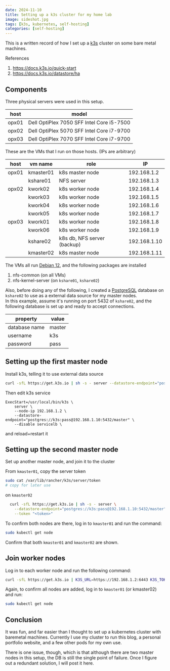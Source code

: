 ```yaml
---
date: 2024-11-10
title: Setting up a k3s cluster for my home lab
image: sideshot.jpg
tags: [k3s, kubernetes, self-hosting]
categories: [self-hosting]
---
```


This is a written record of how I set up a [k3s](https://k3s.io/) cluster on some bare metal machines.

References
1. https://docs.k3s.io/quick-start
2. https://docs.k3s.io/datastore/ha

## Components
Three physical servers were used in this setup.

| host  | model                                     |
| ----- | ----------------------------------------- |
| opx01 | Dell OptiPlex 7050 SFF Intel Core i5-7500 |
| opx02 | Dell OptiPlex 5070 SFF Intel Core i7-9700 |
| opx03 | Dell OptiPlex 7070 SFF Intel Core i7-9700 |

These are the VMs that I run on those hosts. (IPs are arbitrary)

| host  | vm name   | role                        | IP           |
| ----- | --------- | --------------------------- | ------------ |
| opx01 | kmaster01 | k8s master node             | 192.168.1.2  |
|       | kshare01  | NFS server                  | 192.168.1.3  |
| opx02 | kwork02   | k8s worker node             | 192.168.1.4  |
|       | kwork03   | k8s worker node             | 192.168.1.5  |
|       | kwork04   | k8s worker node             | 192.168.1.6  |
|       | kwork05   | k8s worker node             | 192.168.1.7  |
| opx03 | kwork01   | k8s worker node             | 192.168.1.8  |
|       | kwork06   | k8s worker node             | 192.168.1.9  |
|       | kshare02  | k8s db, NFS server (backup) | 192.168.1.10 |
|       | kmaster02 | k8s master node             | 192.168.1.11 |

The VMs all run [Debian 12](https://www.debian.org/releases/bookworm/), and the following packages are installed
1. nfs-common (on all VMs)
2. nfs-kernel-server (on `kshare01`, `kshare02`)

Also, before doing any of the following, I created a [PostgreSQL](https://www.postgresql.org/) database on `kshare02` to use as a external data source for my master nodes. \
In this example, assume it's running on port 5432 of `kshare02`, and the following database is set up and ready to accept connections.

| property      | value  |
| ------------- | ------ |
| database name | master |
| username      | k3s    |
| password      | pass   |

## Setting up the first master node
Install k3s, telling it to use external data source
```bash
curl -sfL https://get.k3s.io | sh -s - server --datastore-endpoint="postgres://k3s:pass@192.168.1.10:5432/master"
```

Then edit k3s service
```
ExecStart=/usr/local/bin/k3s \
    server \
    --node-ip 192.168.1.2 \
    --datastore-endpoint="postgres://k3s:pass@192.168.1.10:5432/master" \
    --disable servicelb \
```
and reload+restart it

## Setting up the second master node
Set up another master node, and join it to the cluster

From `kmaster01`, copy the server token
```bash
sudo cat /var/lib/rancher/k3s/server/token
# copy for later use
```

on `kmaster02`
```bash
  curl -sfL https://get.k3s.io | sh -s - server \
    --datastore-endpoint="postgres://k3s:pass@192.168.1.10:5432/master" \
    --token "<token>"
```

To confirm both nodes are there, log in to `kmaster01` and run the command:
```bash
sudo kubectl get node
```
Confirm that both `kmaster01` and `kmaster02` are shown.

## Join worker nodes
Log in to each worker node and run the following command:
```bash
curl -sfL https://get.k3s.io | K3S_URL=https://192.168.1.2:6443 K3S_TOKEN="<token>" sh -
```

Again, to confirm all nodes are added, log in to `kmaster01` (or kmaster02) and run:
```bash
sudo kubectl get node
```

## Conclusion
It was fun, and far easier than I thought to set up a kubernetes cluster with baremetal machines. Currently I use my cluster to run this blog, a personal portfolio website, and a few other pods for my own use.

There is one issue, though, which is that although there are two master nodes in this setup, the DB is still the single point of failure. Once I figure out a redundant solution, I will post it here.
